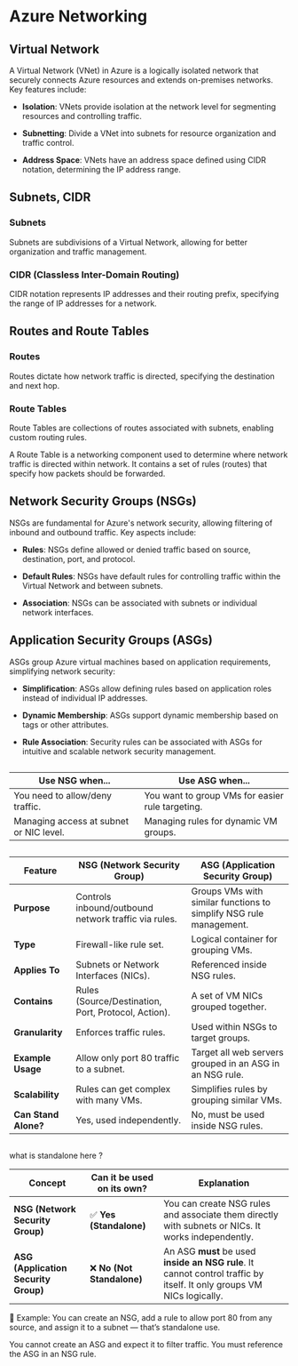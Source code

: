 # Azure Networking

## Virtual Network

A Virtual Network (VNet) in Azure is a logically isolated network that securely connects Azure resources and extends on-premises networks. Key features include:

- **Isolation**: VNets provide isolation at the network level for segmenting resources and controlling traffic.

- **Subnetting**: Divide a VNet into subnets for resource organization and traffic control.

- **Address Space**: VNets have an address space defined using CIDR notation, determining the IP address range.

## Subnets, CIDR

### Subnets

Subnets are subdivisions of a Virtual Network, allowing for better organization and traffic management.

### CIDR (Classless Inter-Domain Routing)

CIDR notation represents IP addresses and their routing prefix, specifying the range of IP addresses for a network.

## Routes and Route Tables

### Routes

Routes dictate how network traffic is directed, specifying the destination and next hop.

### Route Tables

Route Tables are collections of routes associated with subnets, enabling custom routing rules.

A Route Table is a networking component used to determine where network traffic is directed within network. It contains a set of rules (routes) that specify how packets should be forwarded.

## Network Security Groups (NSGs)

NSGs are fundamental for Azure's network security, allowing filtering of inbound and outbound traffic. Key aspects include:

- **Rules**: NSGs define allowed or denied traffic based on source, destination, port, and protocol.

- **Default Rules**: NSGs have default rules for controlling traffic within the Virtual Network and between subnets.

- **Association**: NSGs can be associated with subnets or individual network interfaces.

## Application Security Groups (ASGs)

ASGs group Azure virtual machines based on application requirements, simplifying network security:

- **Simplification**: ASGs allow defining rules based on application roles instead of individual IP addresses.

- **Dynamic Membership**: ASGs support dynamic membership based on tags or other attributes.

- **Rule Association**: Security rules can be associated with ASGs for intuitive and scalable network security management.

## 
| Use NSG when...                         | Use ASG when...                                  |
| --------------------------------------- | ------------------------------------------------ |
| You need to allow/deny traffic.         | You want to group VMs for easier rule targeting. |
| Managing access at subnet or NIC level. | Managing rules for dynamic VM groups.            |


##
| Feature              | **NSG (Network Security Group)**                     | **ASG (Application Security Group)**                               |
| -------------------- | ---------------------------------------------------- | ------------------------------------------------------------------ |
| **Purpose**          | Controls inbound/outbound network traffic via rules. | Groups VMs with similar functions to simplify NSG rule management. |
| **Type**             | Firewall-like rule set.                              | Logical container for grouping VMs.                                |
| **Applies To**       | Subnets or Network Interfaces (NICs).                | Referenced inside NSG rules.                                       |
| **Contains**         | Rules (Source/Destination, Port, Protocol, Action).  | A set of VM NICs grouped together.                                 |
| **Granularity**      | Enforces traffic rules.                              | Used within NSGs to target groups.                                 |
| **Example Usage**    | Allow only port 80 traffic to a subnet.              | Target all web servers grouped in an ASG in an NSG rule.           |
| **Scalability**      | Rules can get complex with many VMs.                 | Simplifies rules by grouping similar VMs.                          |
| **Can Stand Alone?** | Yes, used independently.                             | No, must be used inside NSG rules.                                 |

##

what is standalone here ?


| Concept                              | Can it be used on its own? | Explanation                                                                                                            |
| ------------------------------------ | -------------------------- | ---------------------------------------------------------------------------------------------------------------------- |
| **NSG (Network Security Group)**     | ✅ **Yes (Standalone)**     | You can create NSG rules and associate them directly with subnets or NICs. It works independently.                     |
| **ASG (Application Security Group)** | ❌ **No (Not Standalone)**  | An ASG **must** be used **inside an NSG rule**. It cannot control traffic by itself. It only groups VM NICs logically. |


🔸 Example:
You can create an NSG, add a rule to allow port 80 from any source, and assign it to a subnet — that’s standalone use.

You cannot create an ASG and expect it to filter traffic. You must reference the ASG in an NSG rule.


